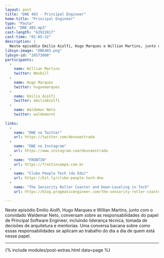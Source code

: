 ```yaml
---
layout: post
title: "DNE 403 - Principal Engineer"
home-title: "Principal Engineer"
type: "Pauta"
cast: "DNE_403.mp3"
cast-length: "62922817"
cast-time: "01:05:32"
description: |
  Neste episódio Emilio Aiolfi, Hugo Marques e Willian Martins, junto com o convidado Waldemar Neto, conversam sobre as responsabilidades do papel de Principal Software Engineer, incluindo liderança técnica, tomada de decisões de arquitetura e mentorias. Uma conversa bacana sobre como essas responsabilidades se aplicam ao trabalho do dia a dia de quem está nesse papel.
libsyn-image: "DNE403.png"
lybsyn-id: "28573008"
participants:
  -
    name: Willian Martins
    twitter: Wmsbill
  -
    name: Hugo Marques
    twitter: hugaomarques
  -
    name: Emilio Aiolfi
    twitter: emilioAiolfi
  -
    name: Waldemar Neto
    twitter: waldemarnt
    
links:
  -
    name: "DNE no Twitter"
    url: https://twitter.com/devnaestrada
  -
    name: "DNE no Instagram"
    url: https://www.instagram.com/devnaestrada
  -
    name: "FRONTIN"
    url: https://frontinsampa.com.br
  -
    name: "Clube People Tech (do Edu)"
    url: https://bit.ly/clube-people-tech-dne
  -
    name: "The Seniority Roller Coaster and Down-Leveling in Tech"
    url: https://blog.pragmaticengineer.com/the-seniority-roller-coaster/

---
```


Neste episódio Emilio Aiolfi, Hugo Marques e Willian Martins, junto com o convidado Waldemar Neto, conversam sobre as responsabilidades do papel de Principal Software Engineer, incluindo liderança técnica, tomada de decisões de arquitetura e mentorias. Uma conversa bacana sobre como essas responsabilidades se aplicam ao trabalho do dia a dia de quem está nesse papel.

---

{% include modules/post-extras.html data=page %}
